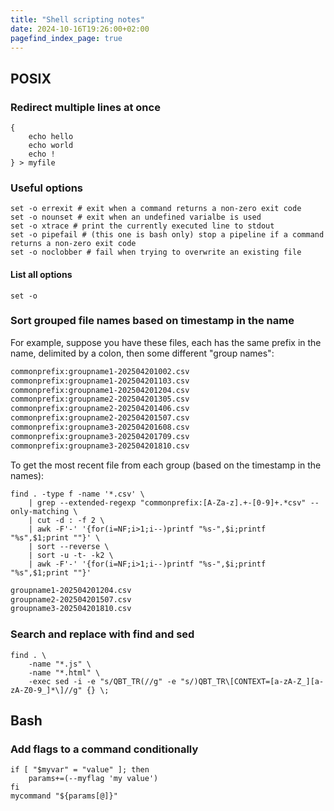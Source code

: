 ```yaml
---
title: "Shell scripting notes"
date: 2024-10-16T19:26:00+02:00
pagefind_index_page: true
---
```


## POSIX

### Redirect multiple lines at once

```shell
{
    echo hello
    echo world
    echo !
} > myfile
```

### Useful options

```shell
set -o errexit # exit when a command returns a non-zero exit code
set -o nounset # exit when an undefined varialbe is used
set -o xtrace # print the currently executed line to stdout
set -o pipefail # (this one is bash only) stop a pipeline if a command returns a non-zero exit code
set -o noclobber # fail when trying to overwrite an existing file
```

#### List all options

```terminal
set -o
```

### Sort grouped file names based on timestamp in the name

For example, suppose you have these files, each has the same prefix in the name, delimited by a colon, then some different "group names":

```txt
commonprefix:groupname1-202504201002.csv
commonprefix:groupname1-202504201103.csv
commonprefix:groupname1-202504201204.csv
commonprefix:groupname2-202504201305.csv
commonprefix:groupname2-202504201406.csv
commonprefix:groupname2-202504201507.csv
commonprefix:groupname3-202504201608.csv
commonprefix:groupname3-202504201709.csv
commonprefix:groupname3-202504201810.csv
```

To get the most recent file from each group (based on the timestamp in the names):

```terminal
find . -type f -name '*.csv' \
    | grep --extended-regexp "commonprefix:[A-Za-z].+-[0-9]+.*csv" --only-matching \
    | cut -d : -f 2 \
    | awk -F'-' '{for(i=NF;i>1;i--)printf "%s-",$i;printf "%s",$1;print ""}' \
    | sort --reverse \
    | sort -u -t- -k2 \
    | awk -F'-' '{for(i=NF;i>1;i--)printf "%s-",$i;printf "%s",$1;print ""}'
```

```txt
groupname1-202504201204.csv
groupname2-202504201507.csv
groupname3-202504201810.csv
```

### Search and replace with find and sed

```terminal
find . \
    -name "*.js" \
    -name "*.html" \
    -exec sed -i -e "s/QBT_TR(//g" -e "s/)QBT_TR\[CONTEXT=[a-zA-Z_][a-zA-Z0-9_]*\]//g" {} \;
```

## Bash

### Add flags to a command conditionally

```shell
if [ "$myvar" = "value" ]; then
    params+=(--myflag 'my value')
fi
mycommand "${params[@]}"
```
